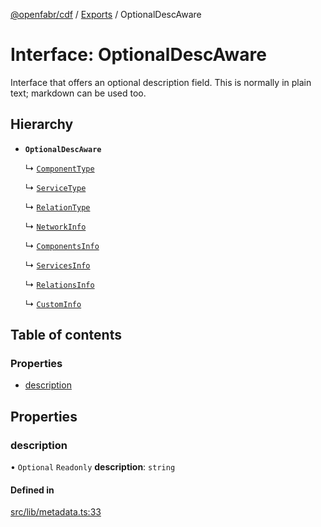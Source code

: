 [@openfabr/cdf](../README.md) / [Exports](../modules.md) / OptionalDescAware

# Interface: OptionalDescAware

Interface that offers an optional description field.
This is normally in plain text; markdown can be used too.

## Hierarchy

- **`OptionalDescAware`**

  ↳ [`ComponentType`](ComponentType.md)

  ↳ [`ServiceType`](ServiceType.md)

  ↳ [`RelationType`](RelationType.md)

  ↳ [`NetworkInfo`](NetworkInfo.md)

  ↳ [`ComponentsInfo`](ComponentsInfo.md)

  ↳ [`ServicesInfo`](ServicesInfo.md)

  ↳ [`RelationsInfo`](RelationsInfo.md)

  ↳ [`CustomInfo`](CustomInfo.md)

## Table of contents

### Properties

- [description](OptionalDescAware.md#description)

## Properties

### description

• `Optional` `Readonly` **description**: `string`

#### Defined in

[src/lib/metadata.ts:33](https://github.com/openfabr/cdf/blob/eefa4b7/core/typescript/src/lib/metadata.ts#L33)
